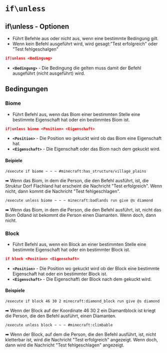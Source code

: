 # ```if\unless```
## if\unless - Optionen
* Führt Befehle aus oder nicht aus, wenn eine bestimmte Bedingung gilt.
* Wenn kein Befehl ausgeführt wird, wird gesagt:"Test erfolgreich" oder "Test fehlgeschalgen"
```json
if|unless <Bedingung>
```
* **`<Bedingung>`** - Die Bedingung die gelten muss damit der Befehl ausgeführt (nicht ausgeführt) wird.
## Bedingungen
### Biome
* Führt Befehl aus, wenn das Biom einer bestimmten Stelle eine bestimmte Eigenschaft hat oder ein bestimmtes Biom ist.
```json
if|unless biome <Position> <Eigenschaft>
```
* **`<Position>`** - Die Position wo gekuckt wird ob das Biom eine Eigenschaft hat.
* **`<Eigenschaft>`** - Die Eigenschaft oder das Biom nach dem gekuckt wird.
#### Beipiele
```mcfunction
/execute if biome ~ ~ ~ #minecraft:has_structure/village_plains
```
➡ Wenn das Biom, in dem die Person, die den Befehl ausführt, ist, die Struktur Dorf Flachland hat erscheint die Nachricht "Test erfolgreich". Wenn nicht, dann kommt die Nachricht "Test fehlgeschlagen".
```mcfunction
/execute unless biome ~ ~ ~ minecraft:badlands run give @s diamond
```
➡ Wenn das Biom, in dem die Person, die den Befehl ausführt, ist, nicht das Biom Ödland ist bekommt die Person einen Diamanten. Wenn doch, dann nicht.
### Block
* Führt Befehl aus, wenn ein Block an einer bestimmten Stelle eine bestimmte Eigenschaft hat oder ein bestimmter Block ist.
```json
if block <Position> <Eigenschaft>
```
* **`<Position>`** - Die Position wo gekuckt wird ob der Block eine bestimmte Eigenschaft hat oder ein bestimmter Block ist.
* **`<Eigenschaft>`** - Die Eigenschaft\ der Block nach dem gekuckt wird.
#### Beispiele
```mcfunction
/execute if block 46 30 2 minecraft:diamond_block run give @s diamond
```
➡ Wenn der Block auf der Koordinate 46 30 2 ein Diamantblock ist kriegt die Person, die den Befehl ausführt, einen Diamanten.
```mcfunction
/execute unless block ~ ~ ~ #minecraft:climbable
```
➡ Wenn der Block, auf dem die Person, die den Befehl ausführt, ist, nicht kletterbar ist, wird die Nachricht "Test erfolgreich" angezeigt. Wenn doch, dann wird die Nachricht "Test fehlgeschlagen" angezeigt. 
